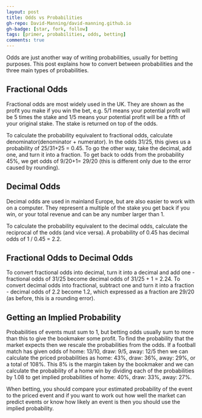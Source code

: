 ```yaml
---
layout: post
title: Odds vs Probabilities
gh-repo: David-Manning/david-manning.github.io
gh-badge: [star, fork, follow]
tags: [primer, probabilities, odds, betting]
comments: true
---
```


Odds are just another way of writing probabilities, usually for betting purposes. This post explains how to convert between probabilities and the three main types of probabilities.

## Fractional Odds
Fractional odds are most widely used in the UK. They are shown as the profit you make if you win the bet, e.g. 5/1 means your potential profit will be 5 times the stake and 1/5 means your potential profit will be a fifth of your original stake. The stake is returned on top of the odds.

To calculate the probability equivalent to fractional odds, calculate denominator(denominator + numerator). In the odds 31/25, this gives us a probability of 25/31+25 = 0.45.
To go the other way, take the decimal, add one, and turn it into a fraction. To get back to odds from the probability 45%, we get odds of 9/20+1= 29/20 (this is different only due to the error caused by rounding).

## Decimal Odds
Decimal odds are used in mainland Europe, but are also easier to work with on a computer. They represent a multiple of the stake you get back if you win, or your total revenue and can be any number larger than 1.

To calculate the probability equivalent to the decimal odds, calculate the reciprocal of the odds (and vice versa). A probability of 0.45 has decimal odds of 1 / 0.45 = 2.2.

## Fractional Odds to Decimal Odds

To convert fractional odds into decimal, turn it into a decimal and add one - fractional odds of 31/25 become decimal odds of 31/25 + 1 = 2.24.
To convert decimal odds into fractional, subtract one and turn it into a fraction - decimal odds of 2.2 become 1.2, which expressed as a fraction are 29/20 (as before, this is a rounding error).

## Getting an Implied Probability

Probabilities of events must sum to 1, but betting odds usually sum to more than this to give the bookmaker some profit. To find the probability that the market expects then we rescale the probabilities from the odds. If a football match has given odds of home: 13/10, draw: 9/5, away: 12/5 then we can calculate the priced probabilities as home: 43%, draw: 36%, away: 29%, or a total of 108%. This 8% is the margin taken by the bookmaker and we can calculate the probability of a home win by dividing each of the probabilities by 1.08 to get implied probabilities of home: 40%, draw: 33%, away: 27%.

When betting, you should compare your estimated probability of the event to the priced event and if you want to work out how well the market can predict events or know how likely an event is then you should use the implied probability.
